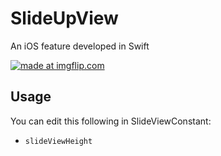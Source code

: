 # SlideUpView
An iOS feature developed in Swift


<a href="https://imgflip.com/gif/39jtbl"><img src="https://i.imgflip.com/39jtbl.gif" title="made at imgflip.com"/></a>




## Usage

You can edit this following in SlideViewConstant:
+ `slideViewHeight`

